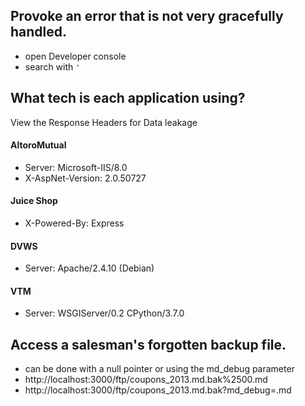 
## Provoke an error that is not very gracefully handled.
* open Developer console
* search with `'`

## What tech is each application using?
View the Response Headers for Data leakage
#### AltoroMutual
* Server: Microsoft-IIS/8.0
* X-AspNet-Version: 2.0.50727
#### Juice Shop
* X-Powered-By: Express
#### DVWS
* Server: Apache/2.4.10 (Debian)

#### VTM
* Server: WSGIServer/0.2 CPython/3.7.0

## Access a salesman's forgotten backup file.	
* can be done with a null pointer or using the md_debug parameter 
* http://localhost:3000/ftp/coupons_2013.md.bak%2500.md
* http://localhost:3000/ftp/coupons_2013.md.bak?md_debug=.md




